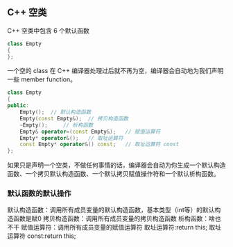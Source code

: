 ## C++ 空类

C++ 空类中包含 6 个默认函数

```c++
class Empty
{
};
```

一个空的 class 在 C++ 编译器处理过后就不再为空，编译器会自动地为我们声明一些 member function。

```c++
class Empty
{
public:
    Empty();  // 默认构造函数
    Empty(const Empty&);  // 拷贝构造函数
    ~Empty();     // 析构函数
    Empty& operator=(const Empty&);   // 赋值运算符
    Empty* operator&();   // 取址运算符
    const Empty* operator&() const;   // 取址运算符 const
};
```

如果只是声明一个空类，不做任何事情的话，编译器会自动为你生成一个默认构造函数、一个拷贝默认构造函数、一个默认拷贝赋值操作符和一个默认析构函数。

### 默认函数的默认操作

默认构造函数：调用所有成员变量的默认构造函数，基本类型（int等）的默认构造函数是赋0
拷贝构造函数：调用所有成员变量的拷贝构造函数
析构函数：啥也不干
赋值运算符：调用所有成员变量的赋值运算符
取址运算符:return this;
取址运算符 const:return this;